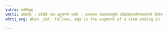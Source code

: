 ```yaml
---
sutra: वतोरिथुक्
vRtti: डडित्येव । वतेर्डटि परत इथुगागमो भवति । वत्वन्तस्य संख्यात्वात्पूर्वेण डड्विहितस्तस्मिन्नयमागमो विधीयते ॥
vRtti_eng: When _dat_ follows, इथुक् is the augment of a stem ending in _vatu_.

---
```

